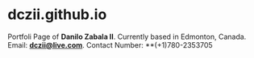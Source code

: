 # dczii.github.io

Portfoli Page of **Danilo Zabala II**. Currently based in Edmonton, Canada. 
Email: **dczii@live.com**. 
Contact Number: **(+1)780-2353705